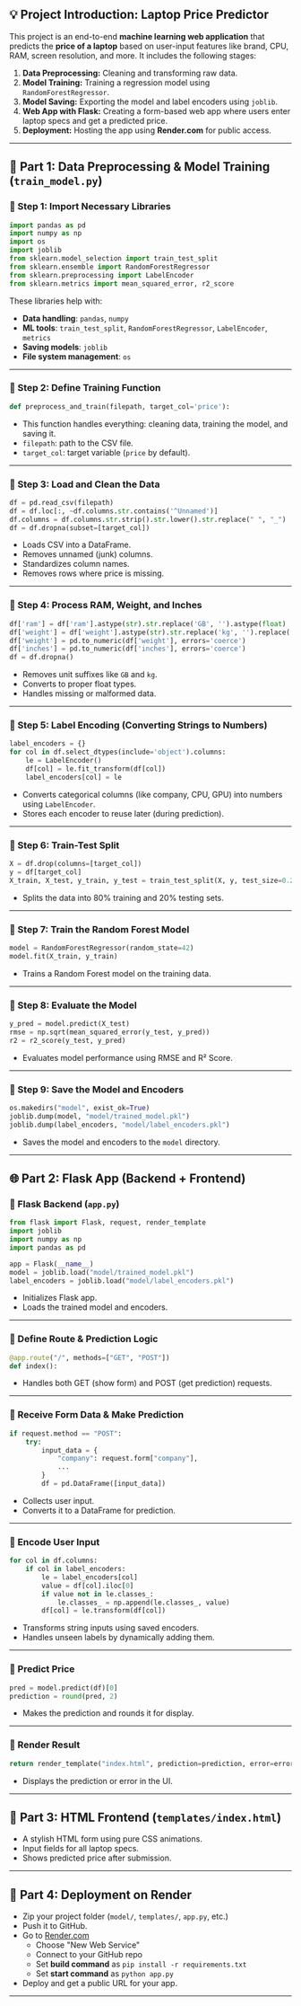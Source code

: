 

## 💡 **Project Introduction: Laptop Price Predictor**

This project is an end-to-end **machine learning web application** that predicts the **price of a laptop** based on user-input features like brand, CPU, RAM, screen resolution, and more. It includes the following stages:

1. **Data Preprocessing:** Cleaning and transforming raw data.
2. **Model Training:** Training a regression model using `RandomForestRegressor`.
3. **Model Saving:** Exporting the model and label encoders using `joblib`.
4. **Web App with Flask:** Creating a form-based web app where users enter laptop specs and get a predicted price.
5. **Deployment:** Hosting the app using **Render.com** for public access.

---

## 🔧 Part 1: Data Preprocessing & Model Training (`train_model.py`)

### 📌 Step 1: Import Necessary Libraries
```python
import pandas as pd
import numpy as np
import os
import joblib
from sklearn.model_selection import train_test_split
from sklearn.ensemble import RandomForestRegressor
from sklearn.preprocessing import LabelEncoder
from sklearn.metrics import mean_squared_error, r2_score
```
These libraries help with:
- **Data handling**: `pandas`, `numpy`
- **ML tools**: `train_test_split`, `RandomForestRegressor`, `LabelEncoder`, `metrics`
- **Saving models**: `joblib`
- **File system management**: `os`

---

### 📌 Step 2: Define Training Function
```python
def preprocess_and_train(filepath, target_col='price'):
```
- This function handles everything: cleaning data, training the model, and saving it.
- `filepath`: path to the CSV file.
- `target_col`: target variable (`price` by default).

---

### 📌 Step 3: Load and Clean the Data
```python
df = pd.read_csv(filepath)
df = df.loc[:, ~df.columns.str.contains('^Unnamed')]
df.columns = df.columns.str.strip().str.lower().str.replace(" ", "_")
df = df.dropna(subset=[target_col])
```
- Loads CSV into a DataFrame.
- Removes unnamed (junk) columns.
- Standardizes column names.
- Removes rows where price is missing.

---

### 📌 Step 4: Process RAM, Weight, and Inches
```python
df['ram'] = df['ram'].astype(str).str.replace('GB', '').astype(float)
df['weight'] = df['weight'].astype(str).str.replace('kg', '').replace('?', np.nan)
df['weight'] = pd.to_numeric(df['weight'], errors='coerce')
df['inches'] = pd.to_numeric(df['inches'], errors='coerce')
df = df.dropna()
```
- Removes unit suffixes like `GB` and `kg`.
- Converts to proper float types.
- Handles missing or malformed data.

---

### 📌 Step 5: Label Encoding (Converting Strings to Numbers)
```python
label_encoders = {}
for col in df.select_dtypes(include='object').columns:
    le = LabelEncoder()
    df[col] = le.fit_transform(df[col])
    label_encoders[col] = le
```
- Converts categorical columns (like company, CPU, GPU) into numbers using `LabelEncoder`.
- Stores each encoder to reuse later (during prediction).

---

### 📌 Step 6: Train-Test Split
```python
X = df.drop(columns=[target_col])
y = df[target_col]
X_train, X_test, y_train, y_test = train_test_split(X, y, test_size=0.2, random_state=42)
```
- Splits the data into 80% training and 20% testing sets.

---

### 📌 Step 7: Train the Random Forest Model
```python
model = RandomForestRegressor(random_state=42)
model.fit(X_train, y_train)
```
- Trains a Random Forest model on the training data.

---

### 📌 Step 8: Evaluate the Model
```python
y_pred = model.predict(X_test)
rmse = np.sqrt(mean_squared_error(y_test, y_pred))
r2 = r2_score(y_test, y_pred)
```
- Evaluates model performance using RMSE and R² Score.

---

### 📌 Step 9: Save the Model and Encoders
```python
os.makedirs("model", exist_ok=True)
joblib.dump(model, "model/trained_model.pkl")
joblib.dump(label_encoders, "model/label_encoders.pkl")
```
- Saves the model and encoders to the `model` directory.

---

## 🌐 Part 2: Flask App (Backend + Frontend)

### 📌 Flask Backend (`app.py`)
```python
from flask import Flask, request, render_template
import joblib
import numpy as np
import pandas as pd

app = Flask(__name__)
model = joblib.load("model/trained_model.pkl")
label_encoders = joblib.load("model/label_encoders.pkl")
```
- Initializes Flask app.
- Loads the trained model and encoders.

---

### 📌 Define Route & Prediction Logic
```python
@app.route("/", methods=["GET", "POST"])
def index():
```
- Handles both GET (show form) and POST (get prediction) requests.

---

### 📌 Receive Form Data & Make Prediction
```python
if request.method == "POST":
    try:
        input_data = {
            "company": request.form["company"],
            ...
        }
        df = pd.DataFrame([input_data])
```
- Collects user input.
- Converts it to a DataFrame for prediction.

---

### 📌 Encode User Input
```python
for col in df.columns:
    if col in label_encoders:
        le = label_encoders[col]
        value = df[col].iloc[0]
        if value not in le.classes_:
            le.classes_ = np.append(le.classes_, value)
        df[col] = le.transform(df[col])
```
- Transforms string inputs using saved encoders.
- Handles unseen labels by dynamically adding them.

---

### 📌 Predict Price
```python
pred = model.predict(df)[0]
prediction = round(pred, 2)
```
- Makes the prediction and rounds it for display.

---

### 📌 Render Result
```python
return render_template("index.html", prediction=prediction, error=error)
```
- Displays the prediction or error in the UI.

---

## 🎨 Part 3: HTML Frontend (`templates/index.html`)
- A stylish HTML form using pure CSS animations.
- Input fields for all laptop specs.
- Shows predicted price after submission.

---

## 🚀 Part 4: Deployment on Render
- Zip your project folder (`model/`, `templates/`, `app.py`, etc.)
- Push it to GitHub.
- Go to [Render.com](https://render.com)
  - Choose "New Web Service"
  - Connect to your GitHub repo
  - Set **build command** as `pip install -r requirements.txt`
  - Set **start command** as `python app.py`
- Deploy and get a public URL for your app.

---
